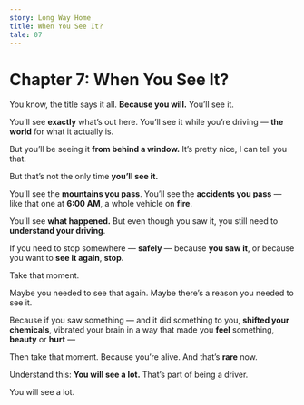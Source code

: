 ```yaml
---
story: Long Way Home
title: When You See It?
tale: 07
---
```


# Chapter 7: When You See It?

You know, the title says it all.
**Because you will.**
You’ll see it.

You’ll see **exactly** what’s out here.
You’ll see it while you’re driving —
**the world** for what it actually is.

But you’ll be seeing it
**from behind a window.**
It’s pretty nice,
I can tell you that.

But that’s not the only time
**you’ll see it.**

You’ll see the **mountains you pass**.
You’ll see the **accidents you pass** —
like that one at **6:00 AM**,
a whole vehicle on **fire**.

You’ll see **what happened.**
But even though you saw it,
you still need to **understand your driving**.

If you need to stop somewhere —
**safely** —
because **you saw it**,
or because you want to **see it again**,
**stop.**

Take that moment.

Maybe you needed to see that again.
Maybe there’s a reason you needed to see it.

Because if you saw something —
and it did something to you,
**shifted your chemicals**,
vibrated your brain in a way
that made you **feel** something,
**beauty** or **hurt** —

Then take that moment.
Because you’re alive.
And that’s **rare** now.

Understand this:
**You will see a lot.**
That’s part of being a driver.

You will see a lot.
